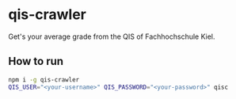 # qis-crawler

Get's your average grade from the QIS of Fachhochschule Kiel.

## How to run

```bash
npm i -g qis-crawler
QIS_USER="<your-username>" QIS_PASSWORD="<your-password>" qisc
```
